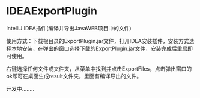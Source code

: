 # IDEAExportPlugin
IntelliJ IDEA插件(编译并导出JavaWEB项目中的文件)

使用方式：下载根目录的ExportPlugin.jar文件，打开IDEA安装插件，安装方式选择本地安装，在弹出的窗口选择下载的ExportPlugin.jar文件，安装完成后重启即可使用。


右键选择任何文件或文件夹，从菜单中找到并点击ExportFiles，点击弹出窗口的ok即可在桌面生成result文件夹，里面有编译导出的文件。


开发中........
